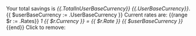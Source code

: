 Your total savings is *{{.TotalInUserBaseCurrency}} {{.UserBaseCurrency}}*.
{{ $userBaseCurrency := .UserBaseCurrency }}
Current rates are:
{{range $r := .Rates}}
*1 {{ $r.Currency }} = {{ $r.Rate }} {{ $userBaseCurrency }}*
{{end}}
Click to remove: